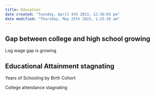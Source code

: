 ```yaml
---
title: Education
date created: "Tuesday, April 4th 2023, 12:36:03 pm"
date modified: "Thursday, May 25th 2023, 1:25:20 am"
---
```


## Gap between college and high school growing

Log wage gap is growing

## Educational Attainment stagnating

Years of Schooling by Birth Cohort

College attendance stagnating
